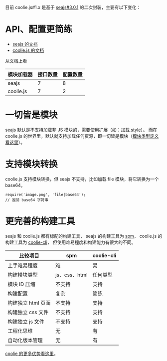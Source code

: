 目前 coolie.js#1.x 是基于 [seajs#3.0.1](http://seajs.org/) 的二次封装，主要有以下变化：


# API、配置更简练
- [seajs 的文档](https://github.com/seajs/seajs/issues/266)
- [coolie.js 的文档](/document/coolie.js.md)

从文档上看

模块加载器 | 接口数量 | 配置数量
---------|---------|--------
seajs     |  7     | 8
coolie.js |  7     | 2


# 一切皆是模块
seajs 默认是不支持加载非 JS 模块的，需要使用扩展（如：[加载 style](https://github.com/seajs/seajs-style)）。
而在 coolie.js 的世界里，默认就支持加载任何资源，即一切皆是模块（[模块类型定义看这里](./module-type.md)）。



# 支持模块转换
coolie.js 支持模块转换，但 seajs 不支持，比如加载 file 模块，将它转换为一个 base64。
```
require('image.png', 'file|base64');
// 返回 base64 字符串
```


# 更完善的构建工具
seajs 和 coolie.js 都有标配的构建工具，
seajs 的构建工具为 [spm](http://spmjs.io/)，
coolie.js 的构建工具为 [coolie-cli](https://github.com/cooliejs/coolie-cli/)，
但使用难易程度和构建能力有很大的不同。

比较项目  | spm | coolie-cli
--------|------|-----------
上手难易程度 | 难 | 易
构建模块类型 | js、css、html | 任何类型
模块 ID 压缩 | 不支持 | 支持
构建配置 | 复杂 | 简练
构建独立 html 页面 | 不支持 | 支持
构建独立 css 文件  | 不支持 | 支持
构建独立 js 文件 | 不支持 | 支持
工程化思维 | 无 | 有
自动化版本管理 | 无 | 有

[coolie 的更多优势看这里](./advantage.md)。
